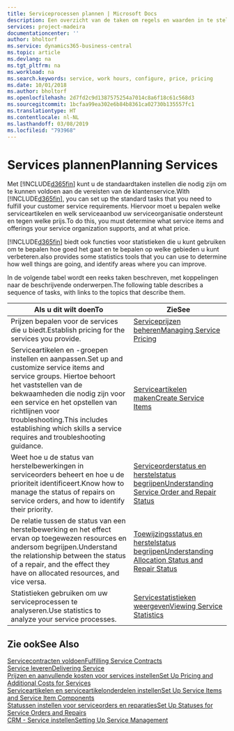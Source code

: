 ```yaml
---
title: Serviceprocessen plannen | Microsoft Docs
description: Een overzicht van de taken om regels en waarden in te stellen om uw servicebeleid en -processen te definiëren.
services: project-madeira
documentationcenter: ''
author: bholtorf
ms.service: dynamics365-business-central
ms.topic: article
ms.devlang: na
ms.tgt_pltfrm: na
ms.workload: na
ms.search.keywords: service, work hours, configure, price, pricing
ms.date: 10/01/2018
ms.author: bholtorf
ms.openlocfilehash: 2d7fd2c9d1387575254a7014c8a6f18c61c568d3
ms.sourcegitcommit: 1bcfaa99ea302e6b84b8361ca02730b135557fc1
ms.translationtype: HT
ms.contentlocale: nl-NL
ms.lasthandoff: 03/08/2019
ms.locfileid: "793968"
---
```

# <a name="planning-services"></a><span data-ttu-id="280f1-103">Services plannen</span><span class="sxs-lookup"><span data-stu-id="280f1-103">Planning Services</span></span>
<span data-ttu-id="280f1-104">Met [!INCLUDE[d365fin](includes/d365fin_md.md)] kunt u de standaardtaken instellen die nodig zijn om te kunnen voldoen aan de vereisten van de klantenservice.</span><span class="sxs-lookup"><span data-stu-id="280f1-104">With [!INCLUDE[d365fin](includes/d365fin_md.md)], you can set up the standard tasks that you need to fulfill your customer service requirements.</span></span> <span data-ttu-id="280f1-105">Hiervoor moet u bepalen welke serviceartikelen en welk serviceaanbod uw serviceorganisatie ondersteunt en tegen welke prijs.</span><span class="sxs-lookup"><span data-stu-id="280f1-105">To do this, you must determine what service items and offerings your service organization supports, and at what price.</span></span>   

[!INCLUDE[d365fin](includes/d365fin_md.md)] <span data-ttu-id="280f1-106">biedt ook functies voor statistieken die u kunt gebruiken om te bepalen hoe goed het gaat en te bepalen op welke gebieden u kunt verbeteren.</span><span class="sxs-lookup"><span data-stu-id="280f1-106">also provides some statistics tools that you can use to determine how well things are going, and identify areas where you can improve.</span></span>
  
<span data-ttu-id="280f1-107">In de volgende tabel wordt een reeks taken beschreven, met koppelingen naar de beschrijvende onderwerpen.</span><span class="sxs-lookup"><span data-stu-id="280f1-107">The following table describes a sequence of tasks, with links to the topics that describe them.</span></span>   
  
|<span data-ttu-id="280f1-108">**Als u dit wilt doen**</span><span class="sxs-lookup"><span data-stu-id="280f1-108">**To**</span></span>|<span data-ttu-id="280f1-109">**Zie**</span><span class="sxs-lookup"><span data-stu-id="280f1-109">**See**</span></span>|  
|------------|-------------|  
|<span data-ttu-id="280f1-110">Prijzen bepalen voor de services die u biedt.</span><span class="sxs-lookup"><span data-stu-id="280f1-110">Establish pricing for the services you provide.</span></span>|[<span data-ttu-id="280f1-111">Serviceprijzen beheren</span><span class="sxs-lookup"><span data-stu-id="280f1-111">Managing Service Pricing</span></span>](service-service-price-management.md)|
|<span data-ttu-id="280f1-112">Serviceartikelen en -groepen instellen en aanpassen.</span><span class="sxs-lookup"><span data-stu-id="280f1-112">Set up and customize service items and service groups.</span></span> <span data-ttu-id="280f1-113">Hiertoe behoort het vaststellen van de bekwaamheden die nodig zijn voor een service en het opstellen van richtlijnen voor troubleshooting.</span><span class="sxs-lookup"><span data-stu-id="280f1-113">This includes establishing which skills a service requires and troubleshooting guidance.</span></span>| [<span data-ttu-id="280f1-114">Serviceartikelen maken</span><span class="sxs-lookup"><span data-stu-id="280f1-114">Create Service Items</span></span>](service-how-to-create-service-items.md)|  
|<span data-ttu-id="280f1-115">Weet hoe u de status van herstelbewerkingen in serviceorders beheert en hoe u de prioriteit identificeert.</span><span class="sxs-lookup"><span data-stu-id="280f1-115">Know how to manage the status of repairs on service orders, and how to identify their priority.</span></span>|[<span data-ttu-id="280f1-116">Serviceorderstatus en herstelstatus begrijpen</span><span class="sxs-lookup"><span data-stu-id="280f1-116">Understanding Service Order and Repair Status</span></span>](service-service-order-status-and-repair-status.md)|  
|<span data-ttu-id="280f1-117">De relatie tussen de status van een herstelbewerking en het effect ervan op toegewezen resources en andersom begrijpen.</span><span class="sxs-lookup"><span data-stu-id="280f1-117">Understand the relationship between the status of a repair, and the effect they have on allocated resources, and vice versa.</span></span>|[<span data-ttu-id="280f1-118">Toewijzingsstatus en herstelstatus begrijpen</span><span class="sxs-lookup"><span data-stu-id="280f1-118">Understanding Allocation Status and Repair Status</span></span>](service-allocation-status-and-repair-status.md)|  
|<span data-ttu-id="280f1-119">Statistieken gebruiken om uw serviceprocessen te analyseren.</span><span class="sxs-lookup"><span data-stu-id="280f1-119">Use statistics to analyze your service processes.</span></span> | [<span data-ttu-id="280f1-120">Servicestatistieken weergeven</span><span class="sxs-lookup"><span data-stu-id="280f1-120">Viewing Service Statistics</span></span>](service-service-statistics.md) |

## <a name="see-also"></a><span data-ttu-id="280f1-121">Zie ook</span><span class="sxs-lookup"><span data-stu-id="280f1-121">See Also</span></span>
[<span data-ttu-id="280f1-122">Servicecontracten voldoen</span><span class="sxs-lookup"><span data-stu-id="280f1-122">Fulfilling Service Contracts</span></span>](service-fulfill-service-contracts.md)  
[<span data-ttu-id="280f1-123">Service leveren</span><span class="sxs-lookup"><span data-stu-id="280f1-123">Delivering Service</span></span>](service-deliver-service.md)  
[<span data-ttu-id="280f1-124">Prijzen en aanvullende kosten voor services instellen</span><span class="sxs-lookup"><span data-stu-id="280f1-124">Set Up Pricing and Additional Costs for Services</span></span>](service-how-setup-service-costs-pricing.md)  
[<span data-ttu-id="280f1-125">Serviceartikelen en serviceartikelonderdelen instellen</span><span class="sxs-lookup"><span data-stu-id="280f1-125">Set Up Service Items and Service Item Components</span></span>](service-how-setup-service-items.md)  
[<span data-ttu-id="280f1-126">Statussen instellen voor serviceorders en reparaties</span><span class="sxs-lookup"><span data-stu-id="280f1-126">Set Up Statuses for Service Orders and Repairs</span></span>](service-order-repair-status.md)  
[<span data-ttu-id="280f1-127">CRM - Service instellen</span><span class="sxs-lookup"><span data-stu-id="280f1-127">Setting Up Service Management</span></span>](service-setup-service.md)  
